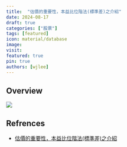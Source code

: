 ```yaml
---
title:  "估價的重要性，本益比位階法(標準差)之介紹"
date: 2024-08-17
draft: true
categories: ["股票"]
tags: [featured]
icon: material/database
image:
visit:
featured: true
pin: true
authors: [wjlee]
---
```


## Overview

[![](https://www.plantuml.com/plantuml/svg/RP0_Ipn1343x-HJvyUkcyh2mlJzo89nmS68Z5d4cp8NTITPCbdM_lIUeB6hxtai2MJT7yygIAmuX91oSLM3FPJI2LGZ__4oLm7KEfuvbGCCAZLv7aaGRCvqUpfmweTRWEhJlv8Zcd7X0yIFcp5BWPg6t-lQ5LrSBZidLJZxt13XHqqeBUQ12ahTgcUplgo-Okc8wIjvfhmPkAEsYI3o4-FH_fhxNgHYHF4ECcxiOGuomqpgCJWQFt5Zb0nrGoeY5u5upzI7-7Bv5HzYhKSBcBELI_Dv_SatTieenh4dovx_V0G00)](https://www.plantuml.com/plantuml/svg/RP0_Ipn1343x-HJvyUkcyh2mlJzo89nmS68Z5d4cp8NTITPCbdM_lIUeB6hxtai2MJT7yygIAmuX91oSLM3FPJI2LGZ__4oLm7KEfuvbGCCAZLv7aaGRCvqUpfmweTRWEhJlv8Zcd7X0yIFcp5BWPg6t-lQ5LrSBZidLJZxt13XHqqeBUQ12ahTgcUplgo-Okc8wIjvfhmPkAEsYI3o4-FH_fhxNgHYHF4ECcxiOGuomqpgCJWQFt5Zb0nrGoeY5u5upzI7-7Bv5HzYhKSBcBELI_Dv_SatTieenh4dovx_V0G00)
## Refrences
* [估價的重要性，本益比位階法(標準差)之介紹](https://vocus.cc/article/65f83abffd89780001af7334)